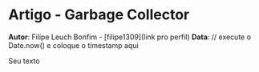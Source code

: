 # Artigo - Garbage Collector
**Autor**: Filipe Leuch Bonfim - [filipe1309](link pro perfil)
**Data**: // execute o Date.now() e coloque o timestamp aqui

Seu texto
